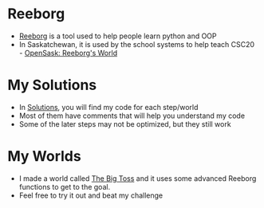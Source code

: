 # Reeborg
- [Reeborg](https://reeborg.ca/index_en.html) is a tool used to help people learn python and OOP
- In Saskatchewan, it is used by the school systems to help teach CSC20 - [OpenSask: Reeborg's World](http://opensask.ca/reeborg/?lang=en&mode=python)

# My Solutions
- In [Solutions](Solutions), you will find my code for each step/world
- Most of them have comments that will help you understand my code
- Some of the later steps may not be optimized, but they still work

# My Worlds
- I made a world called [The Big Toss](Worlds/The%20Big%20Toss.json) and it uses some advanced Reeborg functions to get to the goal.
- Feel free to try it out and beat my challenge
